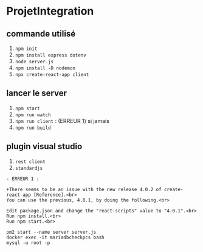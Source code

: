 # ProjetIntegration


## commande utilisé
1. `npm init`
1. `npm install express dotenv`
1. `node server.js`
1. `npm install -D nodemon`
1. `npx create-react-app client`

## lancer le server
1. `npm start`
1. `npm run watch`
1. `npm run client` :  (ERREUR 1) si jamais
1. `npm run build`


## plugin visual studio
1. `rest client`
1. `standardjs`

```
- ERREUR 1 :

+There seems to be an issue with the new release 4.0.2 of create-react-app [Reference].<br>
You can use the previous, 4.0.1, by doing the following.<br>

Edit package.json and change the "react-scripts" value to "4.0.1".<br>
Run npm install.<br>
Run npm start.<br>

pm2 start --name server server.js
docker exec -it mariadbcheckpcs bash
mysql -u root -p
```